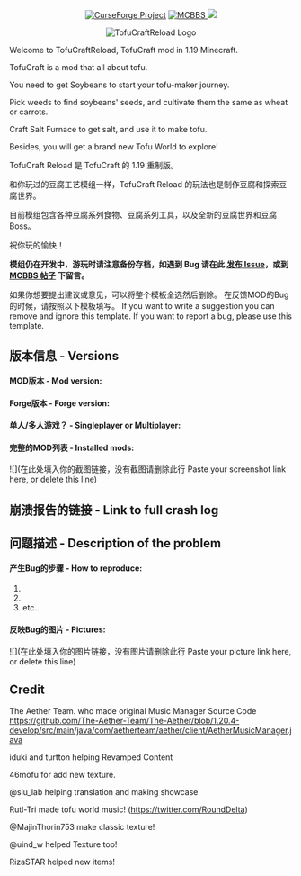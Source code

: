 <p align="center">
<a href="https://www.curseforge.com/minecraft/mc-mods/tofucraftreload"><img src="https://i.imgur.com/A4GtY37.png" alt="CurseForge Project"/></a>
<a href="https://www.mcbbs.net/thread-728674-1-1.html"><img src="https://i.imgur.com/tPInEIv.png" alt="MCBBS"/> </a>
<img src="https://i.imgur.com/67omSJs.png"/>
<div align=center><img src="https://i.imgur.com/ofYHpTk.png" alt="TofuCraftReload Logo"/></div>
</p>

Welcome to TofuCraftReload, TofuCraft mod in 1.19 Minecraft.

TofuCraft is a mod that all about tofu.

You need to get Soybeans to start your tofu-maker journey.

Pick weeds to find soybeans' seeds, and cultivate them the same as wheat or carrots.

Craft Salt Furnace to get salt, and use it to make tofu.

Besides, you will get a brand new Tofu World to explore!

TofuCraft Reload 是 TofuCraft 的 1.19 重制版。

和你玩过的豆腐工艺模组一样，TofuCraft Reload 的玩法也是制作豆腐和探索豆腐世界。

目前模组包含各种豆腐系列食物、豆腐系列工具，以及全新的豆腐世界和豆腐 Boss。

祝你玩的愉快！

**模组仍在开发中，游玩时请注意备份存档，如遇到 Bug 请在此 [发布 Issue](https://github.com/0999312/TofuCraftReload/issues)，或到 [MCBBS 帖子](https://www.mcbbs.net/thread-728674-1-1.html) 下留言。**

如果你想要提出建议或意见，可以将整个模板全选然后删除。
在反馈MOD的Bug的时候，请按照以下模板填写。
If you want to write a suggestion you can remove and ignore this template.
If you want to report a bug, please use this template.

## 版本信息 - Versions
#### MOD版本 - Mod version:
<!-- MOD的版本号填在下方的空行里
Add Mod version you are using below -->


#### Forge版本 - Forge version:
<!-- Forge的版本号填在下方的空行里
Add the Forge version you are using below -->


#### 单人/多人游戏？ - Singleplayer or Multiplayer:
<!-- Bug发生在单机游戏中还是服务器上？如果是服务器，请指明你使用的服务端(原版Forge, Catserver, Sponge或其他)，填在下方的空行里
Whether the problem happens in Singleplayer or Multiplayer, and if it happens in Multiplayer also include which server is used (Vanilla, Catserver, Sponge etc.) -->


#### 完整的MOD列表 - Installed mods:
<!-- 把你安装的全部MOD的名称列在下方的空行处。如果MOD过多，可以截图整个mods文件夹内容，并上传截图到图床，如 https://im.sb/ ,最后将图片链接附在下面。
如果你游玩的是网络上可以公开发布的整合包，请附上整合包的下载链接供我们进行测试。
Include a list of *all* mods you have installed (if it's a big list, please take a screenshot of your .minecraft\mods folder, or make a text file containing the list somewhere. Then upload it, and add the link below). 
Additionally if you are using a public mod pack include a link to that mod pack so that we can try to reproduce the problem ourselves. -->
![](在此处填入你的截图链接，没有截图请删除此行 Paste your screenshot link here, or delete this line)

## 崩溃报告的链接 - Link to full crash log
<!-- 如果不是游戏崩溃类型的Bug可跳过此项。游戏崩溃的话，找到.minecraft\crash-reports文件夹，将最新的一个TXT文件上传，然后将链接粘贴到下方空行处。
推荐的上传方式是 https://paste.ubuntu.com/
If the problem isn't about a crash you can remove or ignore this section. 
Please do not directly copy&paste the crash log here, but instead upload it somewhere and then add the link below. You could for example use https://paste.ubuntu.com/ to upload your log. -->



## 问题描述 - Description of the problem
#### 产生Bug的步骤 - How to reproduce:
<!-- 描述一下产生这个Bug的步骤，你可以先在游戏里试一下
Describe the steps to reproduce the problem -->

1.
2.
3. etc...

#### 反映Bug的图片 - Pictures:

<!-- 如果是截图，可上传至 https://im.sb/ ; 如果是视频，可以考虑转码成10M以内的GIF动图然后上传至 https://upload.cc/ 
If you want to include pictures you can upload them somewhere and then include them by adding "![](http://your-picture-link-goes-here.jpg)" below -->
![](在此处填入你的图片链接，没有图片请删除此行 Paste your picture link here, or delete this line)

## Credit

The Aether Team. who made original Music Manager Source
Code https://github.com/The-Aether-Team/The-Aether/blob/1.20.4-develop/src/main/java/com/aetherteam/aether/client/AetherMusicManager.java

iduki and turtton helping Revamped Content

46mofu for add new texture.

@siu_lab helping translation and making showcase

Rutl-Tri made tofu world music! (https://twitter.com/RoundDelta)

@MajinThorin753 make classic texture!

@uind_w helped Texture too!

RizaSTAR helped new items!
